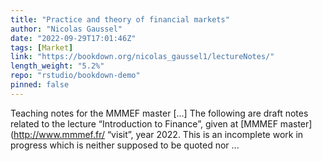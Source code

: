 ```yaml
---
title: "Practice and theory of financial markets"
author: "Nicolas Gaussel"
date: "2022-09-29T17:01:46Z"
tags: [Market]
link: "https://bookdown.org/nicolas_gaussel1/lectureNotes/"
length_weight: "5.2%"
repo: "rstudio/bookdown-demo"
pinned: false
---
```


Teaching notes for the MMMEF master [...] The following are draft notes related to the lecture “Introduction to Finance”, given at [MMMEF master](http://www.mmmef.fr/ “visit”, year 2022. This is an incomplete work in progress which is neither supposed to be quoted nor ...
